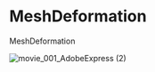 # MeshDeformation
MeshDeformation



![movie_001_AdobeExpress (2)](https://github.com/brnokty/MeshDeformation/assets/45638491/6bc8a9d9-2770-4178-84ca-a781be09e7da)

